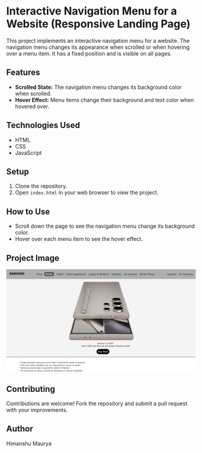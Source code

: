 # Interactive Navigation Menu for a Website (Responsive Landing Page)

This project implements an interactive navigation menu for a website. The navigation menu changes its appearance when scrolled or when hovering over a menu item. It has a fixed position and is visible on all pages.

## Features

- **Scrolled State:** The navigation menu changes its background color when scrolled.
- **Hover Effect:** Menu items change their background and text color when hovered over.

## Technologies Used

- HTML
- CSS
- JavaScript

## Setup

1. Clone the repository.
2. Open `index.html` in your web browser to view the project.

## How to Use

- Scroll down the page to see the navigation menu change its background color.
- Hover over each menu item to see the hover effect.

## Project Image

![Project Image](./resources/Hover_Effect_&_Scrolled_State.png)

## Contributing

Contributions are welcome! Fork the repository and submit a pull request with your improvements.

## Author

Himanshu Maurya
